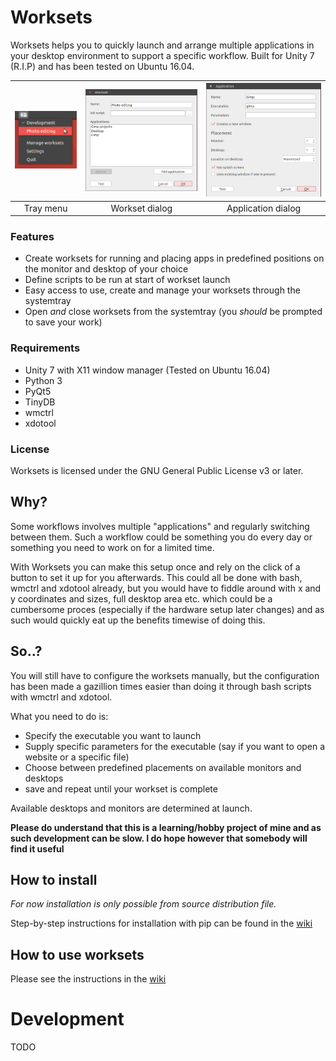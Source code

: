 # Worksets

Worksets helps you to quickly launch and arrange multiple applications in your desktop environment to support a specific workflow.
Built for Unity 7 (R.I.P) and has been tested on Ubuntu 16.04.

| <img src="/doc/images/tray_menu.png?raw=true" width="120"> | <img src="/doc/images/workset_dialog.png?raw=true" width="220"> | <img src="/doc/images/app_dialog.png?raw=true" width="220"> |
|:---:|:---:|:--:|
| Tray menu | Workset dialog | Application dialog |


### Features

* Create worksets for running and placing apps in predefined positions on the monitor and desktop of your choice
* Define scripts to be run at start of workset launch
* Easy access to use, create and manage your worksets through the systemtray
* Open *and* close worksets from the systemtray (you *should* be prompted to save your work)

### Requirements
* Unity 7 with X11 window manager (Tested on Ubuntu 16.04)
* Python 3
* PyQt5
* TinyDB
* wmctrl
* xdotool

### License
Worksets is licensed under the GNU General Public License v3 or later.  

## Why?
Some workflows involves multiple "applications" and regularly switching between them.
Such a workflow could be something you do every day or something you need to work on for a limited time. 

With Worksets you can make this setup once and rely on the click of a button to set it up for you afterwards. This could all be done with bash, wmctrl and xdotool already, but you would have to fiddle around with x and y coordinates and sizes, full desktop area etc. which could be a cumbersome proces (especially if the hardware setup later changes) and as such would quickly eat up the benefits timewise of doing this.

## So..?

You will still have to configure the worksets manually, but the configuration has been made a gazillion times easier than doing it through bash scripts with wmctrl and xdotool.

What you need to do is:

* Specify the executable you want to launch
* Supply specific parameters for the executable (say if you want to open a website or a specific file)
* Choose between predefined placements on available monitors and desktops
* save and repeat until your workset is complete 

Available desktops and monitors are determined at launch.

**Please do understand that this is a learning/hobby project of mine and as such development can be slow. I do hope however that somebody will find it useful**

## How to install

*For now installation is only possible from source distribution file.*  

Step-by-step instructions for installation with pip can be found in the [wiki](https://github.com/DozyDolphin/Worksets/wiki/How-to-install%2C-run-or-uninstall-worksets)

## How to use worksets

Please see the instructions in the [wiki](https://github.com/DozyDolphin/Worksets/wiki/How-to-use-worksets)

# Development

TODO